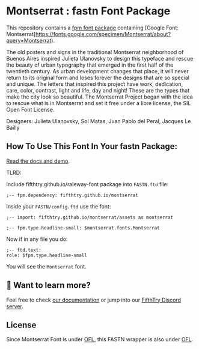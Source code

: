 # Montserrat : fastn Font Package

This repository contains a [fpm font package](https://fpm.dev/featured/fonts/) containing [Google Font: 
Montserrat]https://fonts.google.com/specimen/Montserrat/about?query=Montserrat).

The old posters and signs in the traditional Montserrat 
neighborhood of Buenos Aires inspired Julieta Ulanovsky 
to design this typeface and rescue the beauty of urban 
typography that emerged in the first half of the twentieth 
century. As urban development changes that place, it will 
never return to its original form and loses forever the 
designs that are so special and unique. The letters 
that inspired this project have work, dedication, care,
color, contrast, light and life, day and night! 
These are the types that make the city look so beautiful.
The Montserrat Project began with the idea to rescue what 
is in Montserrat and set it free under a libre license, 
the SIL Open Font License.



Designers: Julieta Ulanovsky, Sol Matas, Juan Pablo del Peral,
Jacques Le Bailly

## How To Use This Font In Your fastn Package:

[Read the docs and demo](https://fifthtry.github.io/montserrat).

TLRD:

Include fifthtry.github.io/raleway-font package into `FASTN.ftd` file:

```ftd
;-- fpm.dependency: fifthtry.github.io/montserrat
```

Inside your `FASTN/config.ftd` use the font:

```ftd
;-- import: fifthtry.github.io/montserrat/assets as montserrat

;-- fpm.type.headline-small: $montserrat.fonts.Montserrat
```

Now if in any file you do:

```ftd
;-- ftd.text:
role: $fpm.type.headline-small
```

You will see the `Montserrat` font.

## 👀 Want to learn more?

Feel free to check [our documentation](https://fpm.dev/) or jump into our [FifthTry Discord 
server](https://discord.gg/bucrdvptYd).

## License

Since Montserrat  Font is under [OFL](https://fonts.google.com/specimen/Montserrat/about?query=Montserrat), this FASTN wrapper is also
under [OFL](LICENSE).





